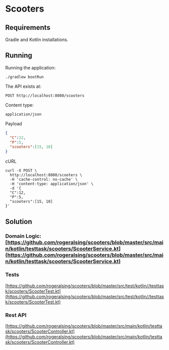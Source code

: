 # Scooters

## Requirements

Gradle and Kotlin installations.

## Running

Running the application:

```text
./gradlew bootRun
```

The API exists at:
```text
POST http://localhost:8080/scooters
```

Content type:
```
application/json
```

Payload
```json
{
  "C":12,
  "P":5,
  "scooters":[15, 10]
}
```

cURL
```
curl -X POST \
  http://localhost:8080/scooters \
  -H 'cache-control: no-cache' \
  -H 'content-type: application/json' \
  -d '{
  "C":12,
  "P":5,
  "scooters":[15, 10]
}'
```


## Solution

### Domain Logic:[https://github.com/rogeralsing/scooters/blob/master/src/main/kotlin/testtask/scooters/ScooterService.kt](https://github.com/rogeralsing/scooters/blob/master/src/main/kotlin/testtask/scooters/ScooterService.kt)

### Tests
[https://github.com/rogeralsing/scooters/blob/master/src/test/kotlin//testtask/scooters/ScooterTest.kt](https://github.com/rogeralsing/scooters/blob/master/src/test/kotlin//testtask/scooters/ScooterTest.kt)

### Rest API
[https://github.com/rogeralsing/scooters/blob/master/src/main/kotlin/testtask/scooters/ScooterController.kt](https://github.com/rogeralsing/scooters/blob/master/src/main/kotlin/testtask/scooters/ScooterController.kt)